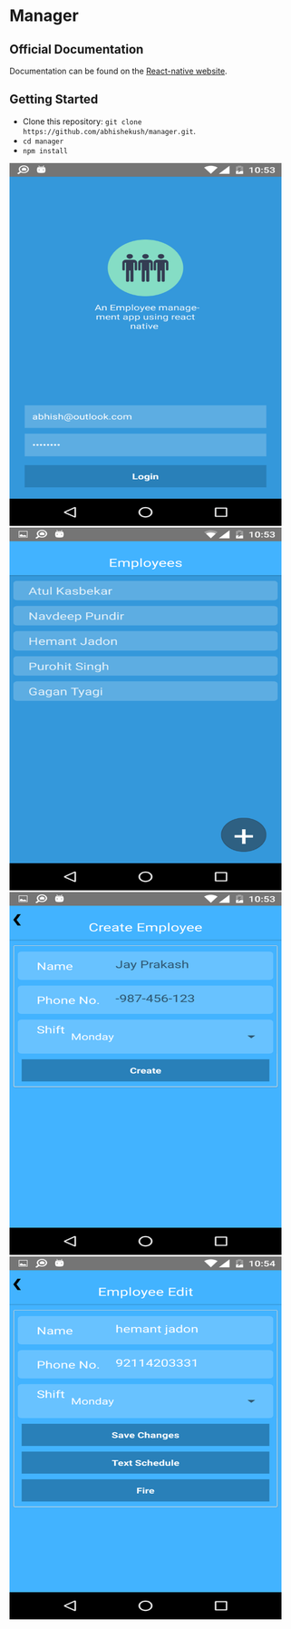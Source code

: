# Manager

## Official Documentation

Documentation can be found on the [React-native website](https://facebook.github.io/react-native/).

## Getting Started

* Clone this repository: `git clone https://github.com/abhishekush/manager.git`.
* `cd manager` 
* `npm install`

<img src="/screenshots/1.png" width="480" height="640" />
<img src="/screenshots/2.png" width="480" height="640" />
<img src="/screenshots/3.png" width="480" height="640" />
<img src="/screenshots/4.png" width="480" height="640" />


